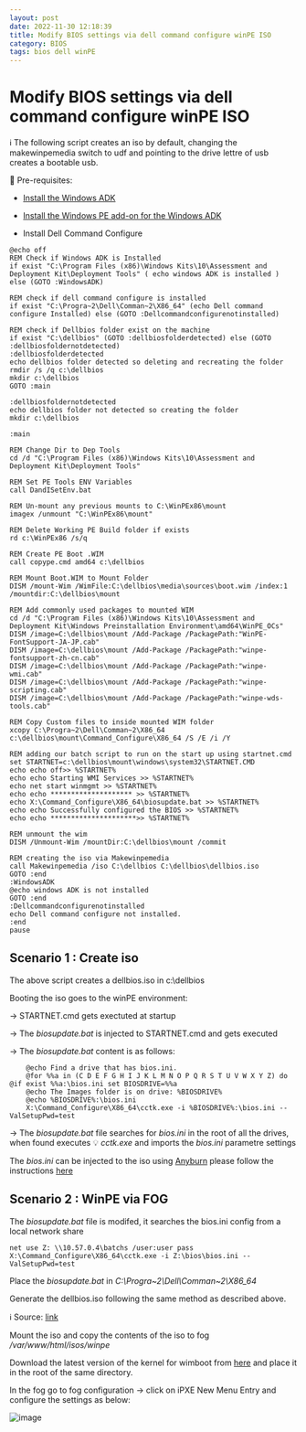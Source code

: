 ```yaml
---
layout: post
date: 2022-11-30 12:18:39
title: Modify BIOS settings via dell command configure winPE ISO
category: BIOS
tags: bios dell winPE 
---
```


# Modify BIOS settings via dell command configure winPE ISO

:information_source: The following script creates an iso by default, changing the makewinpemedia switch to udf and pointing to the drive lettre of usb creates a bootable usb.

:key: Pre-requisites:
* [Install the Windows ADK](https://go.microsoft.com/fwlink/?linkid=2196127)

* [Install the Windows PE add-on for the Windows ADK](https://go.microsoft.com/fwlink/?linkid=2196224)

*  Install Dell Command Configure



```Batch
@echo off
REM Check if Windows ADK is Installed
if exist "C:\Program Files (x86)\Windows Kits\10\Assessment and Deployment Kit\Deployment Tools" ( echo windows ADK is installed ) else (GOTO :WindowsADK)

REM check if dell command configure is installed
if exist "C:\Progra~2\Dell\Comman~2\X86_64" (echo Dell command configure Installed) else (GOTO :Dellcommandconfigurenotinstalled)

REM check if Dellbios folder exist on the machine
if exist "C:\dellbios" (GOTO :dellbiosfolderdetected) else (GOTO :dellbiosfoldernotdetected)
:dellbiosfolderdetected
echo dellbios folder detected so deleting and recreating the folder
rmdir /s /q c:\dellbios
mkdir c:\dellbios
GOTO :main

:dellbiosfoldernotdetected
echo dellbios folder not detected so creating the folder
mkdir c:\dellbios

:main

REM Change Dir to Dep Tools
cd /d "C:\Program Files (x86)\Windows Kits\10\Assessment and Deployment Kit\Deployment Tools"

REM Set PE Tools ENV Variables
call DandISetEnv.bat

REM Un-mount any previous mounts to C:\WinPEx86\mount
imagex /unmount "C:\WinPEx86\mount"

REM Delete Working PE Build folder if exists
rd c:\WinPEx86 /s/q

REM Create PE Boot .WIM
call copype.cmd amd64 c:\dellbios

REM Mount Boot.WIM to Mount Folder
DISM /mount-Wim /WimFile:C:\dellbios\media\sources\boot.wim /index:1 /mountdir:C:\dellbios\mount

REM Add commonly used packages to mounted WIM
cd /d "C:\Program Files (x86)\Windows Kits\10\Assessment and Deployment Kit\Windows Preinstallation Environment\amd64\WinPE_OCs"
DISM /image=C:\dellbios\mount /Add-Package /PackagePath:"WinPE-FontSupport-JA-JP.cab"
DISM /image=C:\dellbios\mount /Add-Package /PackagePath:"winpe-fontsupport-zh-cn.cab"
DISM /image=C:\dellbios\mount /Add-Package /PackagePath:"winpe-wmi.cab"
DISM /image=C:\dellbios\mount /Add-Package /PackagePath:"winpe-scripting.cab"
DISM /image=C:\dellbios\mount /Add-Package /PackagePath:"winpe-wds-tools.cab"

REM Copy Custom files to inside mounted WIM folder
xcopy C:\Progra~2\Dell\Comman~2\X86_64  c:\dellbios\mount\Command_Configure\X86_64 /S /E /i /Y

REM adding our batch script to run on the start up using startnet.cmd
set STARTNET=c:\dellbios\mount\windows\system32\STARTNET.CMD
echo echo off>> %STARTNET%
echo echo Starting WMI Services >> %STARTNET%
echo net start winmgmt >> %STARTNET%
echo echo ******************** >> %STARTNET%
echo X:\Command_Configure\X86_64\biosupdate.bat >> %STARTNET%
echo echo Successfully configured the BIOS >> %STARTNET%
echo echo *********************>> %STARTNET%

REM unmount the wim
DISM /Unmount-Wim /mountDir:C:\dellbios\mount /commit

REM creating the iso via Makewinpemedia 
call Makewinpemedia /iso C:\dellbios C:\dellbios\dellbios.iso
GOTO :end
:WindowsADK
@echo windows ADK is not installed
GOTO :end
:Dellcommandconfigurenotinstalled
echo Dell command configure not installed.
:end
pause
```
## Scenario 1 : Create iso

The above script creates a dellbios.iso in c:\dellbios

Booting the iso goes to the winPE environment:

-> STARTNET.cmd gets exectuted at startup 

-> The *biosupdate.bat* is injected to STARTNET.cmd and gets executed 

-> The *biosupdate.bat* content is as follows:

```batch
	@echo Find a drive that has bios.ini.
	@for %%a in (C D E F G H I J K L M N O P Q R S T U V W X Y Z) do @if exist %%a:\bios.ini set BIOSDRIVE=%%a
	@echo The Images folder is on drive: %BIOSDRIVE%
	@echo %BIOSDRIVE%:\bios.ini
	X:\Command_Configure\X86_64\cctk.exe -i %BIOSDRIVE%:\bios.ini --ValSetupPwd=test 
```

-> The *biosupdate.bat* file searches for *bios.ini* in the root of all the drives, when found executes 💡 *cctk.exe* and imports the *bios.ini* parametre settings

The *bios.ini* can be injected to the iso using [Anyburn](https://anyburn.com/download.php) please follow the instructions [here](https://anyburn.com/tutorials/edit-iso-file.htm)

## Scenario 2 : WinPE via FOG

The *biosupdate.bat* file is modifed, it searches the bios.ini config from a local network share

```batch
net use Z: \\10.57.0.4\batchs /user:user pass
X:\Command_Configure\X86_64\cctk.exe -i Z:\bios\bios.ini --ValSetupPwd=test 
```
Place the *biosupdate.bat* in *C:\Progra~2\Dell\Comman~2\X86_64*

Generate the dellbios.iso following the same method as described above.

ℹ️ Source: [link](https://ipxe.org/wimboot)

Mount the iso and copy the contents of the iso to fog */var/www/html/isos/winpe*

Download the latest version of the kernel for wimboot from [here](https://github.com/ipxe/wimboot/releases) and place it in the root of the same directory.

In the fog go to fog configuration -> click on iPXE New Menu Entry and configure the settings as below:

![image](https://user-images.githubusercontent.com/1507737/205088215-da033c83-83cc-4d66-adac-ef887968c296.png)









